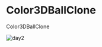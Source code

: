 # Color3DBallClone
Color3DBallClone

![day2](https://user-images.githubusercontent.com/73519045/176407991-e1ef4655-f82a-480d-bdff-40f4a4417486.png)
